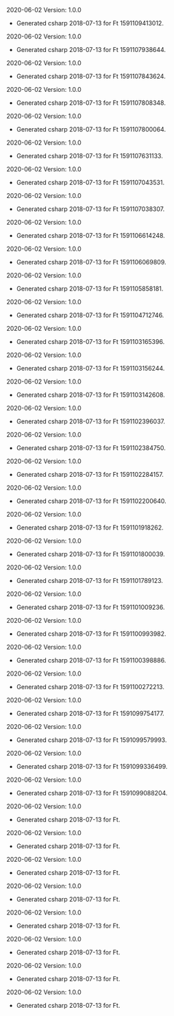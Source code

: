 2020-06-02 Version: 1.0.0
- Generated csharp 2018-07-13 for Ft 1591109413012.

2020-06-02 Version: 1.0.0
- Generated csharp 2018-07-13 for Ft 1591107938644.

2020-06-02 Version: 1.0.0
- Generated csharp 2018-07-13 for Ft 1591107843624.

2020-06-02 Version: 1.0.0
- Generated csharp 2018-07-13 for Ft 1591107808348.

2020-06-02 Version: 1.0.0
- Generated csharp 2018-07-13 for Ft 1591107800064.

2020-06-02 Version: 1.0.0
- Generated csharp 2018-07-13 for Ft 1591107631133.

2020-06-02 Version: 1.0.0
- Generated csharp 2018-07-13 for Ft 1591107043531.

2020-06-02 Version: 1.0.0
- Generated csharp 2018-07-13 for Ft 1591107038307.

2020-06-02 Version: 1.0.0
- Generated csharp 2018-07-13 for Ft 1591106614248.

2020-06-02 Version: 1.0.0
- Generated csharp 2018-07-13 for Ft 1591106069809.

2020-06-02 Version: 1.0.0
- Generated csharp 2018-07-13 for Ft 1591105858181.

2020-06-02 Version: 1.0.0
- Generated csharp 2018-07-13 for Ft 1591104712746.

2020-06-02 Version: 1.0.0
- Generated csharp 2018-07-13 for Ft 1591103165396.

2020-06-02 Version: 1.0.0
- Generated csharp 2018-07-13 for Ft 1591103156244.

2020-06-02 Version: 1.0.0
- Generated csharp 2018-07-13 for Ft 1591103142608.

2020-06-02 Version: 1.0.0
- Generated csharp 2018-07-13 for Ft 1591102396037.

2020-06-02 Version: 1.0.0
- Generated csharp 2018-07-13 for Ft 1591102384750.

2020-06-02 Version: 1.0.0
- Generated csharp 2018-07-13 for Ft 1591102284157.

2020-06-02 Version: 1.0.0
- Generated csharp 2018-07-13 for Ft 1591102200640.

2020-06-02 Version: 1.0.0
- Generated csharp 2018-07-13 for Ft 1591101918262.

2020-06-02 Version: 1.0.0
- Generated csharp 2018-07-13 for Ft 1591101800039.

2020-06-02 Version: 1.0.0
- Generated csharp 2018-07-13 for Ft 1591101789123.

2020-06-02 Version: 1.0.0
- Generated csharp 2018-07-13 for Ft 1591101009236.

2020-06-02 Version: 1.0.0
- Generated csharp 2018-07-13 for Ft 1591100993982.

2020-06-02 Version: 1.0.0
- Generated csharp 2018-07-13 for Ft 1591100398886.

2020-06-02 Version: 1.0.0
- Generated csharp 2018-07-13 for Ft 1591100272213.

2020-06-02 Version: 1.0.0
- Generated csharp 2018-07-13 for Ft 1591099754177.

2020-06-02 Version: 1.0.0
- Generated csharp 2018-07-13 for Ft 1591099579993.

2020-06-02 Version: 1.0.0
- Generated csharp 2018-07-13 for Ft 1591099336499.

2020-06-02 Version: 1.0.0
- Generated csharp 2018-07-13 for Ft 1591099088204.

2020-06-02 Version: 1.0.0
- Generated csharp 2018-07-13 for Ft.

2020-06-02 Version: 1.0.0
- Generated csharp 2018-07-13 for Ft.

2020-06-02 Version: 1.0.0
- Generated csharp 2018-07-13 for Ft.

2020-06-02 Version: 1.0.0
- Generated csharp 2018-07-13 for Ft.

2020-06-02 Version: 1.0.0
- Generated csharp 2018-07-13 for Ft.

2020-06-02 Version: 1.0.0
- Generated csharp 2018-07-13 for Ft.

2020-06-02 Version: 1.0.0
- Generated csharp 2018-07-13 for Ft.

2020-06-02 Version: 1.0.0
- Generated csharp 2018-07-13 for Ft.

